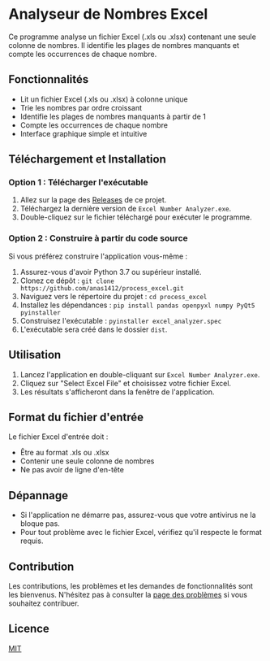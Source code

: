 # Analyseur de Nombres Excel

Ce programme analyse un fichier Excel (.xls ou .xlsx) contenant une seule colonne de nombres. Il identifie les plages de nombres manquants et compte les occurrences de chaque nombre.

## Fonctionnalités

- Lit un fichier Excel (.xls ou .xlsx) à colonne unique
- Trie les nombres par ordre croissant
- Identifie les plages de nombres manquants à partir de 1
- Compte les occurrences de chaque nombre
- Interface graphique simple et intuitive

## Téléchargement et Installation

### Option 1 : Télécharger l'exécutable

1. Allez sur la page des [Releases](https://github.com/anas1412/process_excel/releases) de ce projet.
2. Téléchargez la dernière version de `Excel Number Analyzer.exe`.
3. Double-cliquez sur le fichier téléchargé pour exécuter le programme.

### Option 2 : Construire à partir du code source

Si vous préférez construire l'application vous-même :

1. Assurez-vous d'avoir Python 3.7 ou supérieur installé.
2. Clonez ce dépôt :
   `git clone https://github.com/anas1412/process_excel.git`
3. Naviguez vers le répertoire du projet :
   `cd process_excel`
4. Installez les dépendances :
   `pip install pandas openpyxl numpy PyQt5 pyinstaller`
5. Construisez l'exécutable :
   `pyinstaller excel_analyzer.spec`
6. L'exécutable sera créé dans le dossier `dist`.

## Utilisation

1. Lancez l'application en double-cliquant sur `Excel Number Analyzer.exe`.
2. Cliquez sur "Select Excel File" et choisissez votre fichier Excel.
3. Les résultats s'afficheront dans la fenêtre de l'application.

## Format du fichier d'entrée

Le fichier Excel d'entrée doit :

- Être au format .xls ou .xlsx
- Contenir une seule colonne de nombres
- Ne pas avoir de ligne d'en-tête

## Dépannage

- Si l'application ne démarre pas, assurez-vous que votre antivirus ne la bloque pas.
- Pour tout problème avec le fichier Excel, vérifiez qu'il respecte le format requis.

## Contribution

Les contributions, les problèmes et les demandes de fonctionnalités sont les bienvenus. N'hésitez pas à consulter la [page des problèmes](https://github.com/anas1412/process_excel/issues) si vous souhaitez contribuer.

## Licence

[MIT](https://choosealicense.com/licenses/mit/)
